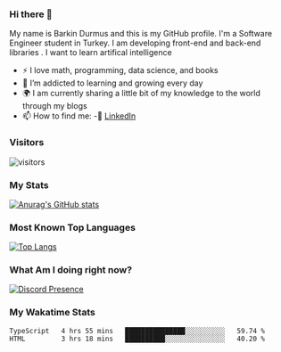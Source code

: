 ### Hi there 👋

My name is Barkin Durmus and this is my GitHub profile. I'm a Software Engineer student in Turkey. I am developing front-end and back-end libraries . I want to learn artifical intelligence

- :zap: I love math, programming, data science, and books
- 🌱 I’m addicted to learning and growing every day
- :earth_africa: I am currently sharing a little bit of my knowledge to the world through my blogs
- 📫 How to find me: 
 -:office: [LinkedIn](https://www.linkedin.com/in/barkin-durmus-84b55517b/)
  











### Visitors








![visitors](https://visitor-badge.glitch.me/badge?page_id=page.id) 












### My Stats




[![Anurag's GitHub stats](https://github-readme-stats.vercel.app/api?username=developerbarkinez)](https://github.com/anuraghazra/github-readme-stats)






### Most Known Top Languages




[![Top Langs](https://github-readme-stats.vercel.app/api/top-langs/?username=developerbarkinez)](https://github.com/anuraghazra/github-readme-stats)




### What Am I doing right now?







[![Discord Presence](https://lanyard-profile-readme.vercel.app/api/849899112677769276)](https://discord.com/users/849899112677769276)



### My Wakatime Stats

<!--START_SECTION:waka-->
```text
TypeScript   4 hrs 55 mins   ███████████████░░░░░░░░░░   59.74 % 
HTML         3 hrs 18 mins   ██████████░░░░░░░░░░░░░░░   40.20 % 
```
<!--END_SECTION:waka-->




